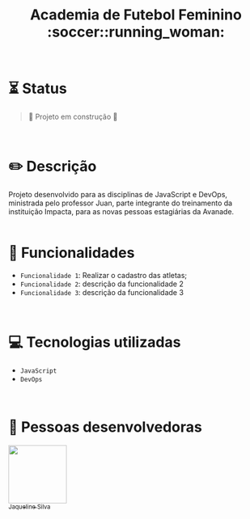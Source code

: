 <h1 align="center"> Academia de Futebol Feminino :soccer::running_woman: </h1>
<br>

# :hourglass_flowing_sand: Status
> :construction: Projeto em construção :construction:
<br>

# :pencil2: Descrição
Projeto desenvolvido para as disciplinas de JavaScript e DevOps, ministrada pelo professor Juan, parte integrante do treinamento da instituição Impacta, para as novas pessoas estagiárias da Avanade.
<br>
<br>

# :hammer: Funcionalidades
- `Funcionalidade 1`: Realizar o cadastro das atletas;
- `Funcionalidade 2`: descrição da funcionalidade 2
- `Funcionalidade 3`: descrição da funcionalidade 3
<br>

# :computer: Tecnologias utilizadas
- `JavaScript`
- `DevOps`
<br>

# :handshake: Pessoas desenvolvedoras
[<img src="https://avatars.githubusercontent.com/u/80333540?s=400&u=7089eb65009671c94fcc06ac15a624d83098ebeb&v=4" width=115><br><sub>Jaqueline Silva</sub>](https://github.com/jaquesilva)